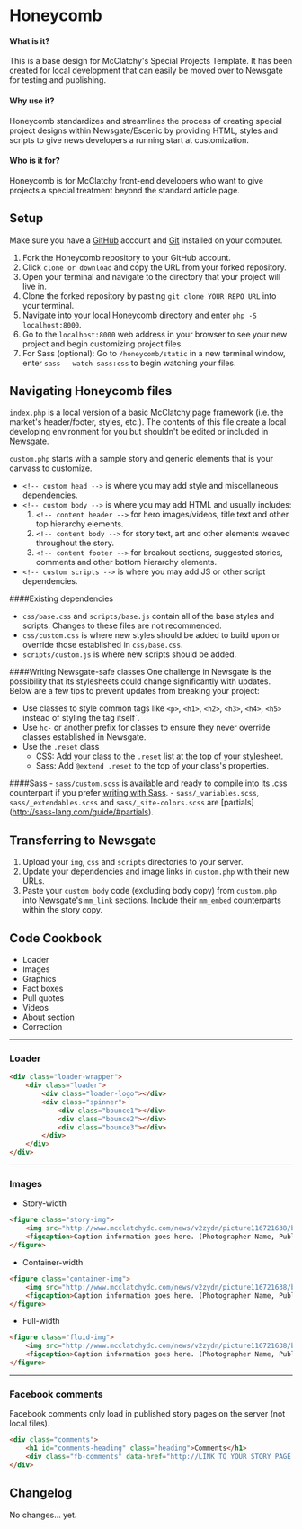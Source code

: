 # Honeycomb

#### What is it?
This is a base design for McClatchy's Special Projects Template. It has been created for local development that can easily be moved over to Newsgate for testing and publishing. 

#### Why use it?
Honeycomb standardizes and streamlines the process of creating special project designs within Newsgate/Escenic by providing HTML, styles and scripts to give news developers a running start at customization.

#### Who is it for?
Honeycomb is for McClatchy front-end developers who want to give projects a special treatment beyond the standard article page.

## Setup

Make sure you have a [GitHub](https://github.com/) account and [Git](https://git-scm.com/downloads) installed on your computer.

1. Fork the Honeycomb repository to your GitHub account.
2. Click `clone or download` and copy the URL from your forked repository.
3. Open your terminal and navigate to the directory that your project will live in.
4. Clone the forked repository by pasting `git clone YOUR REPO URL` into your terminal.
5. Navigate into your local Honeycomb directory and enter `php -S localhost:8000`.
6. Go to the `localhost:8000` web address in your browser to see your new project and begin customizing project files.
7. For Sass (optional): Go to `/honeycomb/static` in a new terminal window, enter `sass --watch sass:css` to begin watching your files.

## Navigating Honeycomb files
`index.php` is a local version of a basic McClatchy page framework (i.e. the market's header/footer, styles, etc.). The contents of this file create a local developing environment for you but shouldn't be edited or included in Newsgate.

`custom.php` starts with a sample story and generic elements that is your canvass to customize.
  - `<!-- custom head -->` is where you may add style and miscellaneous dependencies.
  - `<!-- custom body -->` is where you may add HTML and usually includes:
      1. `<!-- content header -->` for hero images/videos, title text and other top hierarchy elements.
      2. `<!-- content body -->` for story text, art and other elements weaved throughout the story.
      3. `<!-- content footer -->` for breakout sections, suggested stories, comments and other bottom hierarchy elements.
  - `<!-- custom scripts -->` is where you may add JS or other script dependencies.

####Existing dependencies
- `css/base.css` and `scripts/base.js` contain all of the base styles and scripts. Changes to these files are not recommended. 
- `css/custom.css` is where new styles should be added to build upon or override those established in `css/base.css`.
- `scripts/custom.js` is where new scripts should be added.

####Writing Newsgate-safe classes
One challenge in Newsgate is the possibility that its stylesheets could change significantly with updates. Below are a few tips to prevent updates from breaking your project:
- Use classes to style common tags like `<p>`, `<h1>`, `<h2>`, `<h3>`, `<h4>`, `<h5>` instead of styling the tag itself`.
- Use `hc-` or another prefix for classes to ensure they never override classes established in Newsgate.
- Use the `.reset` class
    - CSS: Add your class to the `.reset` list at the top of your stylesheet.
    - Sass: Add `@extend .reset` to the top of your class's properties.

####Sass
    - `sass/custom.scss` is available and ready to compile into its .css counterpart if you prefer [writing with Sass](http://sass-lang.com/install). 
    - `sass/_variables.scss`, `sass/_extendables.scss` and `sass/_site-colors.scss` are [partials] (http://sass-lang.com/guide/#partials).

## Transferring to Newsgate
1. Upload your `img`, `css` and `scripts` directories to your server.
2. Update your dependencies and image links in `custom.php` with their new URLs.
3. Paste your `custom body` code (excluding body copy) from `custom.php` into Newsgate's `mm_link` sections. Include their `mm_embed` counterparts within the story copy.

## Code Cookbook

- Loader
- Images
- Graphics
- Fact boxes
- Pull quotes
- Videos
- About section
- Correction

***

### Loader

```html
<div class="loader-wrapper">
    <div class="loader">
        <div class="loader-logo"></div>
        <div class="spinner">
            <div class="bounce1"></div>
            <div class="bounce2"></div>
            <div class="bounce3"></div>
        </div>
    </div>
</div>
```
***

### Images

* Story-width

```html
<figure class="story-img">
    <img src="http://www.mcclatchydc.com/news/v2zydn/picture116721638/binary/placeholder1.png"/>
    <figcaption>Caption information goes here. (Photographer Name, Publication)</figcaption>
</figure>
```

* Container-width

```html
<figure class="container-img">
    <img src="http://www.mcclatchydc.com/news/v2zydn/picture116721638/binary/placeholder1.png"/>
    <figcaption>Caption information goes here. (Photographer Name, Publication)</figcaption>
</figure>
```

* Full-width

```html
<figure class="fluid-img">
    <img src="http://www.mcclatchydc.com/news/v2zydn/picture116721638/binary/placeholder1.png"/>
    <figcaption>Caption information goes here. (Photographer Name, Publication)</figcaption>
</figure>
```
***

### Facebook comments

Facebook comments only load in published story pages on the server (not local files).
```html
<div class="comments">
    <h1 id="comments-heading" class="heading">Comments</h1>
    <div class="fb-comments" data-href="http://LINK TO YOUR STORY PAGE GOES HERE.html" data-numposts="10" data-width="100%" data-colorscheme="light"></div>
</div>
```

## Changelog
No changes... yet.
